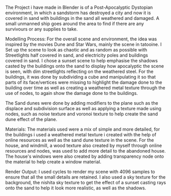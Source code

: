 The Project i have made in Blender is of a Post-Apocalyptic Dystopian environment, in which a sandstorm has destroyed a city and now it is covered in sand with buildings in the sand all weathered and damaged. A small unmanned ship goes around the area to find if there are any survivours or any supplies to take.

Modelling Process: 
For the overall scene and environment, the idea was inspired by the movies Dune and Star Wars, mainly the scene in tatooine. I Set up the scene to look as chaotic and as random as possible with Streetlights half covered in sand, and electricity poles and buildings covered in sand. I chose a sunset scene to help emphasise the shadows casted by the buildings onto the sand to display how apocalyptic the scene is seen, with dim streetlights reflecting on the weathered steel. For the buildings, it was done by subdividing a cube and manipulating it so that parts of its face/vertices were missing to highlight the damage done to the building over time as well as creating a weathered metal texture through the use of nodes, to again show the damage done to the buildings.

The Sand dunes were done by adding modifiers to the plane such as the displace and subdivision surface as well as applying a texture made using nodes, such as noise texture and voronoi texture to help create the sand dune effect of the plane.

Materials:
The materials used were a mix of simple and more detailed, for the buildings i used a weathered metal texture i created with the help of online resources as well as the sand dune texture in the scene. For the house, and windmill, a wood texture also created by myself through online resources and nodes, was used to add more detail to the abandoned house. The house's windows were also created by adding transparency node onto the material to help create a window material.

Render Output:
I used cycles to render my scene with 4096 samples to ensure that all the small details are retained. I also used a sky texture for the background, the nishita sky texture to get the effect of a sunset casting rays onto the sand to help it look more realistic, as well as the shadows.
